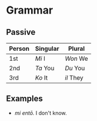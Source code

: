 # Grammar

## Passive

| Person | Singular | Plural    |
| ------ | -------- | --------- |
| 1st    | *Mi* I   | *Won* We  |
| 2nd    | *Ta* You | *Du* You  |
| 3rd    | *Ko* It  | *il* They |

## Examples

- *mi entō.* I don't know.